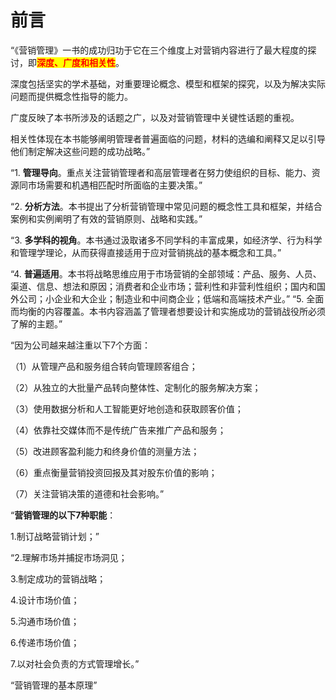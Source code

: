 # 前言

“《营销管理》一书的成功归功于它在三个维度上对营销内容进行了最大程度的探讨，即<mark style="color:red;">**深度、广度和相关性**</mark>。

深度包括坚实的学术基础，对重要理论概念、模型和框架的探究，以及为解决实际问题而提供概念性指导的能力。

广度反映了本书所涉及的话题之广，以及对营销管理中关键性话题的重视。

相关性体现在本书能够阐明管理者普遍面临的问题，材料的选编和阐释又足以引导他们制定解决这些问题的成功战略。”



“1. **管理导向**。重点关注营销管理者和高层管理者在努力使组织的目标、能力、资源同市场需要和机遇相匹配时所面临的主要决策。”&#x20;

“2. **分析方法**。本书提出了分析营销管理中常见问题的概念性工具和框架，并结合案例和实例阐明了有效的营销原则、战略和实践。”&#x20;

“3. **多学科的视角**。本书通过汲取诸多不同学科的丰富成果，如经济学、行为科学和管理学理论，从而获得直接适用于应对营销挑战的基本概念和工具。”

&#x20;“4. **普遍适用**。本书将战略思维应用于市场营销的全部领域：产品、服务、人员、渠道、信息、想法和原因；消费者和企业市场；营利性和非营利性组织；国内和国外公司；小企业和大企业；制造业和中间商企业；低端和高端技术产业。” “5. 全面而均衡的内容覆盖。本书内容涵盖了管理者想要设计和实施成功的营销战役所必须了解的主题。”

“因为公司越来越注重以下7个方面：

（1）从管理产品和服务组合转向管理顾客组合；

（2）从独立的大批量产品转向整体性、定制化的服务解决方案；

（3）使用数据分析和人工智能更好地创造和获取顾客价值；

（4）依靠社交媒体而不是传统广告来推广产品和服务；

（5）改进顾客盈利能力和终身价值的测量方法；

（6）重点衡量营销投资回报及其对股东价值的影响；

（7）关注营销决策的道德和社会影响。”



“**营销管理的以下7种职能**：&#x20;

1.制订战略营销计划；”&#x20;

“2.理解市场并捕捉市场洞见；

&#x20;3.制定成功的营销战略；

&#x20;4.设计市场价值；

&#x20;5.沟通市场价值；

&#x20;6.传递市场价值；

&#x20;7.以对社会负责的方式管理增长。”

“营销管理的基本原理”

